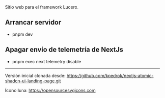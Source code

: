 Sitio web para el framework Lucero.

## Arrancar servidor
* pnpm dev

## Apagar envío de telemetría de NextJs
* pnpm exec next telemetry disable

---

Versión inicial clonada desde:
https://github.com/kpedrok/nextjs-atomic-shadcn-ui-landing-page.git

Ícono luna:
https://opensourcesvgicons.com